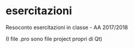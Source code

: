 # esercitazioni
Resoconto esercitazioni in classe - AA 2017/2018

(I file .pro sono file project propri di Qt)
